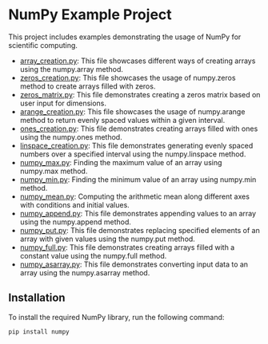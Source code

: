 # NumPy Example Project

This project includes examples demonstrating the usage of NumPy for scientific computing.

- [array_creation.py](array_creation.py): This file showcases different ways of creating arrays using the numpy.array method.
- [zeros_creation.py](zeros_creation.py): This file showcases the usage of numpy.zeros method to create arrays filled with zeros.
- [zeros_matrix.py](zeros_matrix.py): This file demonstrates creating a zeros matrix based on user input for dimensions.
- [arange_creation.py](arange_creation.py): This file showcases the usage of numpy.arange method to return evenly spaced values within a given interval.
- [ones_creation.py](ones_creation.py): This file demonstrates creating arrays filled with ones using the numpy.ones method.
- [linspace_creation.py](linspace_creation.py): This file demonstrates generating evenly spaced numbers over a specified interval using the numpy.linspace method.
- [numpy_max.py](numpy_max.py): Finding the maximum value of an array using numpy.max method.
- [numpy_min.py](numpy_min.py): Finding the minimum value of an array using numpy.min method.
- [numpy_mean.py](numpy_mean.py): Computing the arithmetic mean along different axes with conditions and initial values.
- [numpy_append.py](numpy_append.py): This file demonstrates appending values to an array using the numpy.append method.
- [numpy_put.py](numpy_put.py): This file demonstrates replacing specified elements of an array with given values using the numpy.put method.
- [numpy_full.py](numpy_full.py): This file demonstrates creating arrays filled with a constant value using the numpy.full method.
- [numpy_asarray.py](numpy_asarray.py): This file demonstrates converting input data to an array using the numpy.asarray method.

## Installation

To install the required NumPy library, run the following command:

```bash
pip install numpy
```